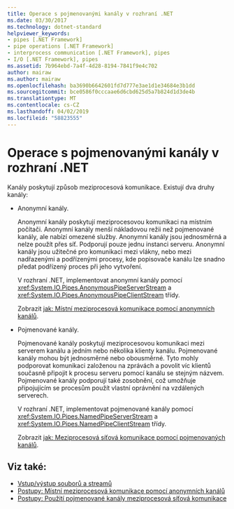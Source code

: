 ```yaml
---
title: Operace s pojmenovanými kanály v rozhraní .NET
ms.date: 03/30/2017
ms.technology: dotnet-standard
helpviewer_keywords:
- pipes [.NET Framework]
- pipe operations [.NET Framework]
- interprocess communication [.NET Framework], pipes
- I/O [.NET Framework], pipes
ms.assetid: 7b964ebd-7a4f-4d28-8194-7841f9e4c702
author: mairaw
ms.author: mairaw
ms.openlocfilehash: ba3690b6642601fd7d777e3ae1d1e34684e3b1dd
ms.sourcegitcommit: bce0586f0cccaae6d6cbd625d5a7b824d1d3de4b
ms.translationtype: MT
ms.contentlocale: cs-CZ
ms.lasthandoff: 04/02/2019
ms.locfileid: "58823555"
---
```

# <a name="pipe-operations-in-net"></a>Operace s pojmenovanými kanály v rozhraní .NET
Kanály poskytují způsob meziprocesová komunikace. Existují dva druhy kanály:  
  
-   Anonymní kanály.  
  
     Anonymní kanály poskytují meziprocesovou komunikaci na místním počítači. Anonymní kanály menší nákladovou režii než pojmenované kanály, ale nabízí omezené služby. Anonymní kanály jsou jednosměrná a nelze použít přes síť. Podporují pouze jednu instanci serveru. Anonymní kanály jsou užitečné pro komunikaci mezi vlákny, nebo mezi nadřazenými a podřízenými procesy, kde popisovače kanálu lze snadno předat podřízený proces při jeho vytvoření.  
  
     V rozhraní .NET, implementovat anonymní kanály pomocí <xref:System.IO.Pipes.AnonymousPipeServerStream> a <xref:System.IO.Pipes.AnonymousPipeClientStream> třídy.  
  
     Zobrazit [jak: Místní meziprocesová komunikace pomocí anonymních kanálů](../../../docs/standard/io/how-to-use-anonymous-pipes-for-local-interprocess-communication.md).  
  
-   Pojmenované kanály.  
  
     Pojmenované kanály poskytují meziprocesovou komunikaci mezi serverem kanálu a jedním nebo několika klienty kanálu. Pojmenované kanály mohou být jednosměrné nebo obousměrné. Tyto mohly podporovat komunikaci založenou na zprávách a povolit víc klientů současně připojit k procesu serveru pomocí kanálu se stejným názvem. Pojmenované kanály podporují také zosobnění, což umožňuje připojujícím se procesům použít vlastní oprávnění na vzdálených serverech.  
  
     V rozhraní .NET, implementovat pojmenované kanály pomocí <xref:System.IO.Pipes.NamedPipeServerStream> a <xref:System.IO.Pipes.NamedPipeClientStream> třídy.  
  
     Zobrazit [jak: Meziprocesová síťová komunikace pomocí pojmenovaných kanálů](../../../docs/standard/io/how-to-use-named-pipes-for-network-interprocess-communication.md).  
  
## <a name="see-also"></a>Viz také:

- [Vstup/výstup souborů a streamů](../../../docs/standard/io/index.md)
- [Postupy: Místní meziprocesová komunikace pomocí anonymních kanálů](../../../docs/standard/io/how-to-use-anonymous-pipes-for-local-interprocess-communication.md)
- [Postupy: Použití pojmenované kanály meziprocesová síťová komunikace](../../../docs/standard/io/how-to-use-named-pipes-for-network-interprocess-communication.md)
